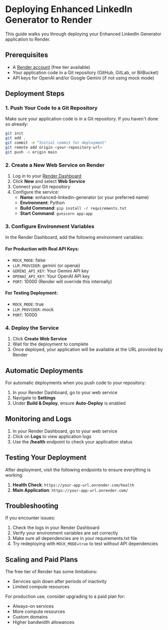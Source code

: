 # Deploying Enhanced LinkedIn Generator to Render

This guide walks you through deploying your Enhanced LinkedIn Generator application to Render.

## Prerequisites

- A [Render account](https://render.com/) (free tier available)
- Your application code in a Git repository (GitHub, GitLab, or BitBucket)
- API keys for OpenAI and/or Google Gemini (if not using mock mode)

## Deployment Steps

### 1. Push Your Code to a Git Repository

Make sure your application code is in a Git repository. If you haven't done so already:

```bash
git init
git add .
git commit -m "Initial commit for deployment"
git remote add origin <your-repository-url>
git push -u origin main
```

### 2. Create a New Web Service on Render

1. Log in to your [Render Dashboard](https://dashboard.render.com/)
2. Click **New** and select **Web Service**
3. Connect your Git repository
4. Configure the service:
   - **Name**: enhanced-linkedin-generator (or your preferred name)
   - **Environment**: Python
   - **Build Command**: `pip install -r requirements.txt`
   - **Start Command**: `gunicorn app:app`

### 3. Configure Environment Variables

In the Render Dashboard, add the following environment variables:

#### For Production with Real API Keys:
- `MOCK_MODE`: false
- `LLM_PROVIDER`: gemini (or openai)
- `GEMINI_API_KEY`: Your Gemini API key
- `OPENAI_API_KEY`: Your OpenAI API key
- `PORT`: 10000 (Render will override this internally)

#### For Testing Deployment:
- `MOCK_MODE`: true
- `LLM_PROVIDER`: mock
- `PORT`: 10000

### 4. Deploy the Service

1. Click **Create Web Service**
2. Wait for the deployment to complete
3. Once deployed, your application will be available at the URL provided by Render

## Automatic Deployments

For automatic deployments when you push code to your repository:

1. In your Render Dashboard, go to your web service
2. Navigate to **Settings**
3. Under **Build & Deploy**, ensure **Auto-Deploy** is enabled

## Monitoring and Logs

1. In your Render Dashboard, go to your web service
2. Click on **Logs** to view application logs
3. Use the **/health** endpoint to check your application status

## Testing Your Deployment

After deployment, visit the following endpoints to ensure everything is working:

1. **Health Check**: `https://your-app-url.onrender.com/health`
2. **Main Application**: `https://your-app-url.onrender.com/`

## Troubleshooting

If you encounter issues:

1. Check the logs in your Render Dashboard
2. Verify your environment variables are set correctly
3. Make sure all dependencies are in your requirements.txt file
4. Try redeploying with `MOCK_MODE=true` to test without API dependencies

## Scaling and Paid Plans

The free tier of Render has some limitations:
- Services spin down after periods of inactivity
- Limited compute resources

For production use, consider upgrading to a paid plan for:
- Always-on services
- More compute resources
- Custom domains
- Higher bandwidth allowances
